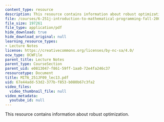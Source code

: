 ```yaml
---
content_type: resource
description: This resource contains information about robust optimization.
file: /courses/6-251j-introduction-to-mathematical-programming-fall-2009/67e44add53d2377bf853b080b67c3fa2_MIT6_251JF09_lec13.pdf
file_size: 197261
file_type: application/pdf
hide_download: true
hide_download_original: null
learning_resource_types:
- Lecture Notes
license: https://creativecommons.org/licenses/by-nc-sa/4.0/
ocw_type: OCWFile
parent_title: Lecture Notes
parent_type: CourseSection
parent_uid: e0813047-f861-59ff-1aa0-72e4fa246c37
resourcetype: Document
title: MIT6_251JF09_lec13.pdf
uid: 67e44add-53d2-377b-f853-b080b67c3fa2
video_files:
  video_thumbnail_file: null
video_metadata:
  youtube_id: null
---
```

This resource contains information about robust optimization.